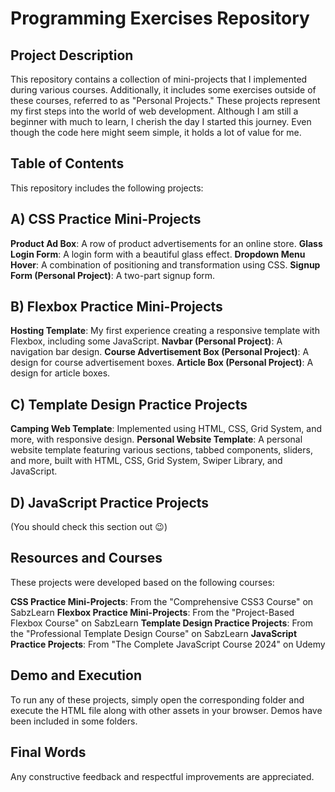 # Programming Exercises Repository
## Project Description
This repository contains a collection of mini-projects that I implemented during various courses. Additionally, it includes some exercises outside of these courses, referred to as "Personal Projects." These projects represent my first steps into the world of web development. Although I am still a beginner with much to learn, I cherish the day I started this journey. Even though the code here might seem simple, it holds a lot of value for me.

## Table of Contents
This repository includes the following projects:

## A) CSS Practice Mini-Projects
**Product Ad Box**: A row of product advertisements for an online store.
**Glass Login Form**: A login form with a beautiful glass effect.
**Dropdown Menu Hover**: A combination of positioning and transformation using CSS.
**Signup Form (Personal Project)**: A two-part signup form.
## B) Flexbox Practice Mini-Projects
**Hosting Template**: My first experience creating a responsive template with Flexbox, including some JavaScript.
**Navbar (Personal Project)**: A navigation bar design.
**Course Advertisement Box (Personal Project)**: A design for course advertisement boxes.
**Article Box (Personal Project)**: A design for article boxes.
## C) Template Design Practice Projects
**Camping Web Template**: Implemented using HTML, CSS, Grid System, and more, with responsive design.
**Personal Website Template**: A personal website template featuring various sections, tabbed components, sliders, and more, built with HTML, CSS, Grid System, Swiper Library, and JavaScript.
## D) JavaScript Practice Projects
(You should check this section out 😉)

## Resources and Courses
These projects were developed based on the following courses:

**CSS Practice Mini-Projects**: From the "Comprehensive CSS3 Course" on SabzLearn
**Flexbox Practice Mini-Projects**: From the "Project-Based Flexbox Course" on SabzLearn
**Template Design Practice Projects**: From the "Professional Template Design Course" on SabzLearn
**JavaScript Practice Projects**: From "The Complete JavaScript Course 2024" on Udemy

## Demo and Execution
To run any of these projects, simply open the corresponding folder and execute the HTML file along with other assets in your browser. Demos have been included in some folders.

## Final Words
Any constructive feedback and respectful improvements are appreciated.
